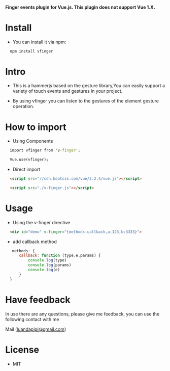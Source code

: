 #### Finger events plugin for Vue.js. This plugin does not support Vue 1.X.

# Install
  * You can install it via npm:

```cmd
  npm install vfinger
```

# Intro
  * This is a hammerjs based on the gesture library,You can easily support a variety of touch events and gestures in your project.

  * By using vfinger you can listen to the gestures of the element gesture operation.
# How to import

  * Using Components

```cmd
  import vfinger from 'v-finger';

  Vue.use(vfinger);
```

  * Direct import

```html
  <script src="//cdn.bootcss.com/vue/2.2.4/vue.js"></script>

  <script src="./v-finger.js"></script>
```

# Usage

  * Using the v-finger directive

  ```html
    <div id="demo" v-finger="{methods:callback,a:123,b:3333}">
  ```

  * add callback method
```javascript
   methods: {
      callback: function (type,e,params) {
          console.log(type)
          console.log(params)
          console.log(e)
      }
  }
```
# Have feedback
In use there are any questions, please give me feedback, you can use the following contact with me

Mail (luandapipi@gmail.com)

# License
   * MIT